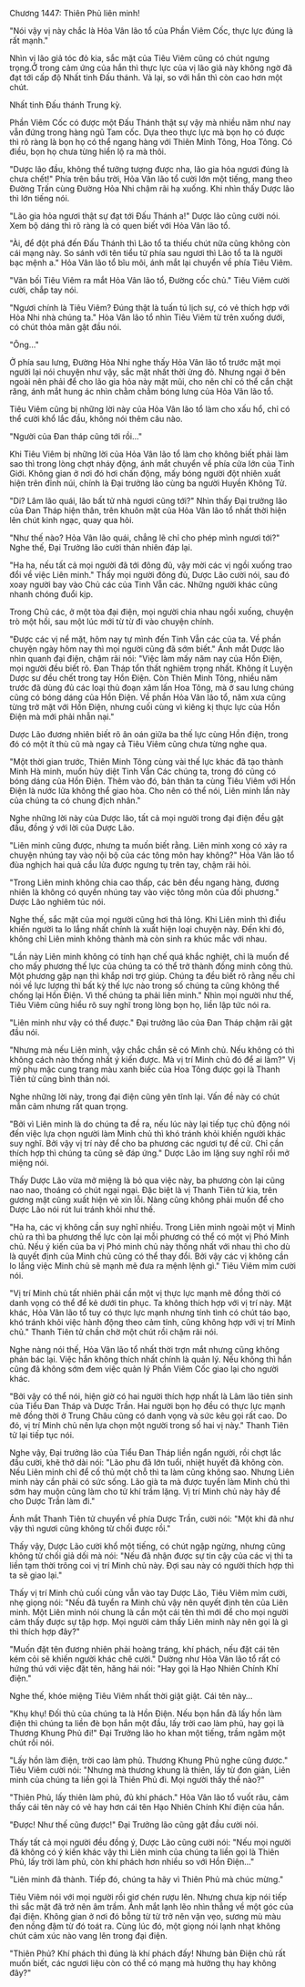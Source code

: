 




Chương 1447: Thiên Phủ liên minh!


"Nói vậy vị này chắc là Hỏa Vân lão tổ của Phần Viêm Cốc, thực lực đúng là rất mạnh."

Nhìn vị lão giả tóc đỏ kia, sắc mặt của Tiêu Viêm cũng có chút ngưng trọng.Ở trong cảm ứng của hắn thì thực lực của vị lão giả này không ngờ đã đạt tới cấp độ Nhất tinh Đấu thánh. Vả lại, so với hắn thì còn cao hơn một chút.

Nhất tinh Đấu thánh Trung kỳ.

Phần Viêm Cốc có được một Đấu Thánh thật sự vậy mà nhiều năm như nay vẫn đứng trong hàng ngũ Tam cốc. Dựa theo thực lực mà bọn họ có được thì rõ ràng là bọn họ có thể ngang hàng với Thiên Minh Tông, Hoa Tông. Có điều, bọn họ chưa từng hiển lộ ra mà thôi.

"Dược lão đầu, không thể tưởng tượng được nha, lão gia hỏa ngươi đúng là chưa chết!" Phía trên bầu trời, Hỏa Vân lão tổ cười lớn một tiếng, mang theo Đường Trấn cùng Đường Hỏa Nhi chậm rãi hạ xuống. Khi nhìn thấy Dược lão thì lớn tiếng nói.

"Lão gia hỏa ngươi thật sự đạt tới Đấu Thánh a!" Dược lão cũng cười nói. Xem bộ dáng thì rõ ràng là có quen biết với Hỏa Vân lão tổ.

"Ài, để đột phá đến Đấu Thánh thì Lão tổ ta thiếu chút nữa cũng không còn cái mạng này. So sánh với tên tiểu tử phía sau ngươi thì Lão tổ ta là người bạc mệnh a." Hỏa Vân lão tổ bĩu môi, ánh mắt lại chuyển về phía Tiêu Viêm.

"Vãn bối Tiêu Viêm ra mắt Hỏa Vân lão tổ, Đường cốc chủ." Tiêu Viêm cười cười, chắp tay nói.

"Ngươi chính là Tiêu Viêm? Đúng thật là tuấn tú lịch sự, có vẻ thích hợp với Hỏa Nhi nhà chúng ta." Hỏa Vân lão tổ nhìn Tiêu Viêm từ trên xuống dưới, có chút thỏa mãn gật đầu nói.

"Ông…"

Ở phía sau lưng, Đường Hỏa Nhi nghe thấy Hỏa Vân lão tổ trước mặt mọi người lại nói chuyện như vậy, sắc mặt nhất thời ửng đỏ. Nhưng ngại ở bên ngoài nên phải để cho lão gia hỏa này mặt mũi, cho nên chỉ có thể cắn chặt răng, ánh mắt hung ác nhìn chằm chằm bóng lưng của Hỏa Vân lão tổ.

Tiêu Viêm cũng bị những lời này của Hỏa Vân lão tổ làm cho xấu hổ, chỉ có thể cười khổ lắc đầu, không nói thêm câu nào.

"Người của Đan tháp cũng tới rồi…"

Khi Tiêu Viêm bị những lời của Hỏa Vân lão tổ làm cho không biết phải làm sao thì trong lòng chợt nháy động, ánh mắt chuyển về phía cửa lớn của Tinh Giới. Không gian ở nơi đó hơi chấn động, mấy bóng người đột nhiên xuất hiện trên đỉnh núi, chính là Đại trưởng lão cùng ba người Huyền Không Tử.

"Di? Lâm lão quái, lão bất tử nhà ngươi cũng tới?" Nhìn thấy Đại trưởng lão của Đan Tháp hiện thân, trên khuôn mặt của Hỏa Vân lão tổ nhất thời hiện lên chút kinh ngạc, quay qua hỏi.

"Như thế nào? Hỏa Vân lão quái, chẳng lẽ chỉ cho phép mình ngươi tới?" Nghe thế, Đại Trưởng lão cười thản nhiên đáp lại.

"Ha ha, nếu tất cả mọi người đã tới đông đủ, vậy mời các vị ngồi xuống trao đổi về việc Liên minh." Thấy mọi người đông đủ, Dược Lão cười nói, sau đó xoay người bay vào Chủ các của Tinh Vẫn các. Những người khác cũng nhanh chóng đuổi kịp.

Trong Chủ các, ở một tòa đại điện, mọi người chia nhau ngồi xuống, chuyện trò một hồi, sau một lúc mới từ từ đi vào chuyện chính.

"Được các vị nể mặt, hôm nay tự mình đến Tinh Vẫn các của ta. Về phần chuyện ngày hôm nay thì mọi người cũng đã sớm biết." Ánh mắt Dược lão nhìn quanh đại điện, chậm rãi nói: "Việc làm mấy năm nay của Hồn Điện, mọi người đều biết rõ. Đan Tháp tổn thất nghiêm trọng nhất. Không ít Luyện Dược sư đều chết trong tay Hồn Điện. Còn Thiên Minh Tông, nhiều năm trước đã dùng đủ các loại thủ đoạn xâm lấn Hoa Tông, mà ở sau lưng chúng cũng có bóng dáng của Hồn Điện. Về phần Hỏa Vân lão tổ, năm xưa cũng từng trở mặt với Hồn Điện, nhưng cuối cùng vì kiêng kị thực lực của Hồn Điện mà mới phải nhẫn nại."

Dược Lão đương nhiên biết rõ ân oán giữa ba thế lực cùng Hồn điện, trong đó có một ít thù cũ mà ngay cả Tiêu Viêm cũng chưa từng nghe qua.

"Một thời gian trước, Thiên Minh Tông cùng vài thế lực khác đã tạo thành Minh Hà minh, muốn hủy diệt Tinh Vẫn Các chúng ta, trong đó cũng có bóng dáng của Hồn Điện. Thêm vào đó, bản thân ta cùng Tiêu Viêm với Hồn Điện là nước lửa không thể giao hòa. Cho nên có thể nói, Liên minh lần này của chúng ta có chung địch nhân."

Nghe những lời này của Dược lão, tất cả mọi người trong đại điện đều gật đầu, đồng ý với lời của Dược Lão.

"Liên minh cũng được, nhưng ta muốn biết rằng. Liên minh xong có xảy ra chuyện nhúng tay vào nội bộ của các tông môn hay không?" Hỏa Vân lão tổ đùa nghịch hai quả cầu lửa được ngưng tụ trên tay, chậm rãi hỏi.

"Trong Liên minh không chia cao thấp, các bên đều ngang hàng, đương nhiên là không có quyền nhúng tay vào việc tông môn của đối phương." Dược Lão nghiêm túc nói.

Nghe thế, sắc mặt của mọi người cũng hơi thả lỏng. Khi Liên minh thì điều khiến người ta lo lắng nhất chính là xuất hiện loại chuyện này. Đến khi đó, không chỉ Liên minh không thành mà còn sinh ra khúc mắc với nhau.

"Lần này Liên minh không có tính hạn chế quá khắc nghiệt, chỉ là muốn để cho mấy phương thế lực của chúng ta có thể trở thành đồng minh công thủ. Một phương gặp nạn thì khắp nơi trợ giúp. Chúng ta đều biết rõ rằng nếu chỉ nói về lực lượng thì bất kỳ thế lực nào trong số chúng ta cũng không thể chống lại Hồn Điện. Vì thế chúng ta phải liên minh." Nhìn mọi người như thế, Tiêu Viêm cũng hiểu rõ suy nghĩ trong lòng bọn họ, liền lập tức nói ra.

"Liên minh như vậy có thể được." Đại trưởng lão của Đan Tháp chậm rãi gật đầu nói.

"Nhưng mà nếu Liên minh, vậy chắc chắn sẽ có Minh chủ. Nếu không có thì không cách nào thống nhất ý kiến được. Mà vị trí Minh chủ đó để ai làm?" Vị mỹ phụ mặc cung trang màu xanh biếc của Hoa Tông được gọi là Thanh Tiên tử cũng bình thản nói.

Nghe những lời này, trong đại điện cũng yên tĩnh lại. Vấn đề này có chút mẫn cảm nhưng rất quan trọng.

"Bởi vì Liên minh là do chúng ta đề ra, nếu lúc này lại tiếp tục chủ động nói đến việc lựa chọn người làm Minh chủ thì khó tránh khỏi khiến người khác suy nghĩ. Bởi vậy vị trí này để cho ba phương các ngươi tự đề cử. Chỉ cần thích hợp thì chúng ta cũng sẽ đáp ứng." Dược Lão im lặng suy nghĩ rồi mở miệng nói.

Thấy Dược Lão vừa mở miệng là bỏ qua việc này, ba phương còn lại cũng nao nao, thoáng có chút ngại ngại. Đặc biệt là vị Thanh Tiên tử kia, trên gương mặt cũng xuất hiện vẻ xin lỗi. Nàng cũng không phải muốn để cho Dược Lão nói rút lui tránh khỏi như thế.

"Ha ha, các vị không cần suy nghĩ nhiều. Trong Liên minh ngoài một vị Minh chủ ra thì ba phương thế lực còn lại mỗi phương có thể có một vị Phó Minh chủ. Nếu ý kiến của ba vị Phó minh chủ này thống nhất với nhau thì cho dù là quyết định của Minh chủ cũng có thể thay đổi. Bởi vậy các vị không cần lo lắng việc Minh chủ sẽ mạnh mẽ đưa ra mệnh lệnh gì." Tiêu Viêm mỉm cười nói.

"Vị trí Minh chủ tất nhiên phải cần một vị thực lực mạnh mẽ đồng thời có danh vọng có thể để kẻ dưới tin phục. Ta không thích hợp với vị trí này. Mặt khác, Hỏa Vân lão tổ tuy có thực lực mạnh nhưng tính tình có chút táo bạo, khó tránh khỏi việc hành động theo cảm tính, cũng không hợp với vị trí Minh chủ." Thanh Tiên tử chần chờ một chút rồi chậm rãi nói.

Nghe nàng nói thế, Hỏa Vân lão tổ nhất thời trợn mắt nhưng cũng không phản bác lại. Việc hắn không thích nhất chính là quản lý. Nếu không thì hắn cũng đã không sớm đem việc quản lý Phần Viêm Cốc giao lại cho người khác.

"Bởi vậy có thể nói, hiện giờ có hai người thích hợp nhất là Lâm lão tiên sinh của Tiểu Đan Tháp và Dược Trần. Hai người bọn họ đều có thực lực mạnh mẽ đồng thời ở Trung Châu cũng có danh vọng và sức kêu gọi rất cao. Do đó, vị trí Minh chủ nên lựa chọn một người trong số hai vị này." Thanh Tiên tử lại tiếp tục nói.

Nghe vậy, Đại trưởng lão của Tiểu Đan Tháp liền ngẩn người, rồi chợt lắc đầu cười, khẽ thở dài nói: "Lão phu đã lớn tuổi, nhiệt huyết đã không còn. Nếu Liên minh chỉ để cố thủ một chỗ thì ta làm cũng không sao. Nhưng Liên minh này cần phải có sức sống. Lão già ta mà được tuyển làm Minh chủ thì sớm hay muộn cũng làm cho tử khí trầm lặng. Vị trí Minh chủ này hãy để cho Dược Trần làm đi."

Ánh mắt Thanh Tiên tử chuyển về phía Dược Trần, cười nói: "Một khi đã như vậy thì ngươi cũng không từ chối được rồi."

Thấy vậy, Dược Lão cười khổ một tiếng, có chút ngập ngừng, nhưng cũng không từ chối giả dối mà nói: "Nếu đã nhận được sự tin cậy của các vị thì ta liền tạm thời trông coi vị trí Minh chủ này. Đợi sau này có người thích hợp thì ta sẽ giao lại."

Thấy vị trí Minh chủ cuối cùng vẫn vào tay Dược Lão, Tiêu Viêm mỉm cười, nhẹ giọng nói: "Nếu đã tuyển ra Minh chủ vậy nên quyết định tên của Liên minh. Một Liên minh nói chung là cần một cái tên thì mới để cho mọi người cảm thấy được sự tập hợp. Mọi người cảm thấy Liên minh này nên gọi là gì thì thích hợp đây?"

"Muốn đặt tên đương nhiên phải hoàng tráng, khí phách, nếu đặt cái tên kém cỏi sẽ khiến người khác chê cười." Dường như Hỏa Vân lão tổ rất có hứng thú với việc đặt tên, hăng hái nói: "Hay gọi là Hạo Nhiên Chính Khí điện."

Nghe thế, khóe miệng Tiêu Viêm nhất thời giật giật. Cái tên này…

"Khụ khụ! Đối thủ của chúng ta là Hồn Điện. Nếu bọn hắn đã lấy hồn làm điện thì chúng ta liền đè bọn hắn một đầu, lấy trời cao làm phủ, hay gọi là Thương Khung Phủ đi!" Đại Trưởng lão ho khan một tiếng, trầm ngâm một chút rồi nói.

"Lấy hồn làm điện, trời cao làm phủ. Thương Khung Phủ nghe cũng được." Tiêu Viêm cười nói: "Nhưng mà thương khung là thiên, lấy từ đơn giản, Liên minh của chúng ta liền gọi là Thiên Phủ đi. Mọi người thấy thế nào?"

"Thiên Phủ, lấy thiên làm phủ, đủ khí phách." Hỏa Vân lão tổ vuốt râu, cảm thấy cái tên này có vẻ hay hơn cái tên Hạo Nhiên Chính Khí điện của hắn.

"Được! Như thế cũng được!" Đại Trưởng lão cũng gật đầu cười nói.

Thấy tất cả mọi người đều đồng ý, Dược Lão cũng cười nói: "Nếu mọi người đã không có ý kiến khác vậy thì Liên minh của chúng ta liền gọi là Thiên Phủ, lấy trời làm phủ, còn khí phách hơn nhiều so với Hồn Điện…"

"Liên minh đã thành. Tiếp đó, chúng ta hãy vì Thiên Phủ mà chúc mừng."

Tiêu Viêm nói với mọi người rồi giơ chén rượu lên. Nhưng chưa kịp nói tiếp thì sắc mặt đã trở nên âm trầm. Ánh mắt lạnh lẽo nhìn thẳng về một góc của đại điện. Không gian ở nơi đó bỗng từ từ trở nên vặn vẹo, sương mù màu đen nồng đậm từ đó toát ra. Cùng lúc đó, một giọng nói lạnh nhạt không chút cảm xúc nào vang lên trong đại điện.

"Thiên Phủ? Khí phách thì đúng là khí phách đấy! Nhưng bản Điện chủ rất muốn biết, các ngươi liệu còn có thể có mạng mà hưởng thụ hay không đây?"




